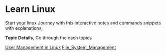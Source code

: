 # Learn Linux 

Start your linux Journey with this interactive notes and commands snippets with explanations, 

**Topic Details**, Go through the each topics 

[User Management in Linux](linux_docks/User_Management.md)
[File_System_Management](linux_docks/File_System_Management.md)
